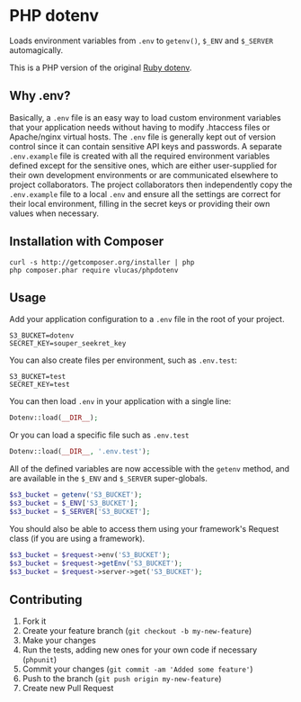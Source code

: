 PHP dotenv
==========

Loads environment variables from `.env` to `getenv()`, `$_ENV` and
`$_SERVER` automagically.

This is a PHP version of the original [Ruby
dotenv](https://github.com/bkeepers/dotenv).

Why .env?
---------
Basically, a `.env` file is an easy way to load custom environment
variables that your application needs without having to modify .htaccess
files or Apache/nginx virtual hosts. The `.env` file is generally kept
out of version control since it can contain sensitive API keys and
passwords. A separate `.env.example` file is created with all
the required environment variables defined except for the sensitive
ones, which are either user-supplied for their own development
environments or are communicated elsewhere to project collaborators. The
project collaborators then independently copy the `.env.example` file to
a local `.env` and ensure all the settings are correct for their local
environment, filling in the secret keys or providing their own values when
necessary.

Installation with Composer
--------------------------

```shell
curl -s http://getcomposer.org/installer | php
php composer.phar require vlucas/phpdotenv
```

Usage
-----
Add your application configuration to a `.env` file in the root of your
project.

```shell
S3_BUCKET=dotenv
SECRET_KEY=souper_seekret_key
```

You can also create files per environment, such as `.env.test`:

```shell
S3_BUCKET=test
SECRET_KEY=test
```

You can then load `.env` in your application with a single line:
```php
Dotenv::load(__DIR__);
```

Or you can load a specific file such as `.env.test`
```php
Dotenv::load(__DIR__, '.env.test');
```

All of the defined variables are now accessible with the `getenv`
method, and are available in the `$_ENV` and `$_SERVER` super-globals.
```php
$s3_bucket = getenv('S3_BUCKET');
$s3_bucket = $_ENV['S3_BUCKET'];
$s3_bucket = $_SERVER['S3_BUCKET'];
```

You should also be able to access them using your framework's Request
class (if you are using a framework).
```php
$s3_bucket = $request->env('S3_BUCKET');
$s3_bucket = $request->getEnv('S3_BUCKET');
$s3_bucket = $request->server->get('S3_BUCKET');
```

Contributing
------------

1. Fork it
2. Create your feature branch (`git checkout -b my-new-feature`)
3. Make your changes
4. Run the tests, adding new ones for your own code if necessary (`phpunit`)
5. Commit your changes (`git commit -am 'Added some feature'`)
6. Push to the branch (`git push origin my-new-feature`)
7. Create new Pull Request

